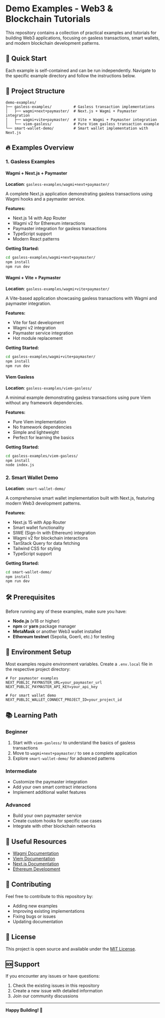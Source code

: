 # Demo Examples - Web3 & Blockchain Tutorials

This repository contains a collection of practical examples and tutorials for building Web3 applications, focusing on gasless transactions, smart wallets, and modern blockchain development patterns.

## 🚀 Quick Start

Each example is self-contained and can be run independently. Navigate to the specific example directory and follow the instructions below.

## 📁 Project Structure

```
demo-examples/
├── gasless-examples/          # Gasless transaction implementations
│   ├── wagmi+next+paymaster/  # Next.js + Wagmi + Paymaster integration
│   ├── wagmi+vite+paymaster/  # Vite + Wagmi + Paymaster integration
│   └── viem-gasless/          # Pure Viem gasless transaction example
└── smart-wallet-demo/         # Smart wallet implementation with Next.js
```

## 🔥 Examples Overview

### 1. Gasless Examples

#### Wagmi + Next.js + Paymaster
**Location**: `gasless-examples/wagmi+next+paymaster/`

A complete Next.js application demonstrating gasless transactions using Wagmi hooks and a paymaster service.

**Features:**
- Next.js 14 with App Router
- Wagmi v2 for Ethereum interactions
- Paymaster integration for gasless transactions
- TypeScript support
- Modern React patterns

**Getting Started:**
```bash
cd gasless-examples/wagmi+next+paymaster/
npm install
npm run dev
```

#### Wagmi + Vite + Paymaster
**Location**: `gasless-examples/wagmi+vite+paymaster/`

A Vite-based application showcasing gasless transactions with Wagmi and paymaster integration.

**Features:**
- Vite for fast development
- Wagmi v2 integration
- Paymaster service integration
- Hot module replacement

**Getting Started:**
```bash
cd gasless-examples/wagmi+vite+paymaster/
npm install
npm run dev
```

#### Viem Gasless
**Location**: `gasless-examples/viem-gasless/`

A minimal example demonstrating gasless transactions using pure Viem without any framework dependencies.

**Features:**
- Pure Viem implementation
- No framework dependencies
- Simple and lightweight
- Perfect for learning the basics

**Getting Started:**
```bash
cd gasless-examples/viem-gasless/
npm install
node index.js
```

### 2. Smart Wallet Demo

**Location**: `smart-wallet-demo/`

A comprehensive smart wallet implementation built with Next.js, featuring modern Web3 development patterns.

**Features:**
- Next.js 15 with App Router
- Smart wallet functionality
- SIWE (Sign-In with Ethereum) integration
- Wagmi v2 for blockchain interactions
- TanStack Query for data fetching
- Tailwind CSS for styling
- TypeScript support

**Getting Started:**
```bash
cd smart-wallet-demo/
npm install
npm run dev
```

## 🛠️ Prerequisites

Before running any of these examples, make sure you have:

- **Node.js** (v18 or higher)
- **npm** or **yarn** package manager
- **MetaMask** or another Web3 wallet installed
- **Ethereum testnet** (Sepolia, Goerli, etc.) for testing

## 🔧 Environment Setup

Most examples require environment variables. Create a `.env.local` file in the respective project directory:

```env
# For paymaster examples
NEXT_PUBLIC_PAYMASTER_URL=your_paymaster_url
NEXT_PUBLIC_PAYMASTER_API_KEY=your_api_key

# For smart wallet demo
NEXT_PUBLIC_WALLET_CONNECT_PROJECT_ID=your_project_id
```

## 📚 Learning Path

### Beginner
1. Start with `viem-gasless/` to understand the basics of gasless transactions
2. Move to `wagmi+next+paymaster/` to see a complete application
3. Explore `smart-wallet-demo/` for advanced patterns

### Intermediate
- Customize the paymaster integration
- Add your own smart contract interactions
- Implement additional wallet features

### Advanced
- Build your own paymaster service
- Create custom hooks for specific use cases
- Integrate with other blockchain networks

## 🔗 Useful Resources

- [Wagmi Documentation](https://wagmi.sh/)
- [Viem Documentation](https://viem.sh/)
- [Next.js Documentation](https://nextjs.org/docs)
- [Ethereum Development](https://ethereum.org/developers/)

## 🤝 Contributing

Feel free to contribute to this repository by:
- Adding new examples
- Improving existing implementations
- Fixing bugs or issues
- Updating documentation

## 📄 License

This project is open source and available under the [MIT License](LICENSE).

## 🆘 Support

If you encounter any issues or have questions:
1. Check the existing issues in this repository
2. Create a new issue with detailed information
3. Join our community discussions

---

**Happy Building! 🚀** 